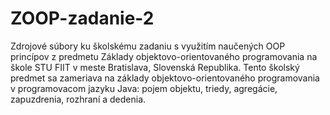 # ZOOP-zadanie-2

Zdrojové súbory ku školskému zadaniu s využitím naučených OOP princípov z predmetu Základy objektovo-orientovaného programovania na škole STU FIIT v meste Bratislava, Slovenská Republika. Tento školský predmet sa zameriava na základy objektovo-orientovaného programovania v programovacom jazyku Java: pojem objektu, triedy, agregácie, zapuzdrenia, rozhraní a dedenia.
